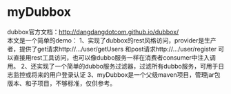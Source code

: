# myDubbox
dubbox官方文档：http://dangdangdotcom.github.io/dubbox/
</br>
本文是一个简单的demo：
1、实现了dubbox的rest风格访问，provider是生产者，提供了get请求http://.../user/getUsers 和post请求http://.../user/register
可以直接用rest工具访问，也可以像dubbo服务一样在消费者consumer中注入调用。
2、还实现了一个简单的dubbo服务过滤器，过滤所有dubbo服务，可用于日志监控或将来的用户登录认证
3、myDubbox是一个父级maven项目，管理jar包版本、和子项目，不够标准，仅供参考。
